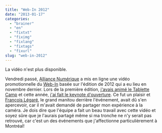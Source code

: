 ```yaml
---
title: "Web-In 2012"
date: "2013-01-17"
categories: 
  - "brainer"
  - "en"
  - "fixtxt"
  - "fiximg"
  - "fixlang"
  - "fixtags"
  - "fixurl"
slug: "web-in-2012"
---
```


La vidéo n'est plus disponible.

Vendredi passé, [Alliance Numérique](https://www.alliancenumerique.com/index.aspx) a mis en ligne une vidéo promotionnelle du [Web-In](https://mtldgtl.com/fr/web-in/) basée sur l'édition de 2012 qui a eu lieu en novembre dernier. Lors de la première édition, [j'avais animé le Tablette Camp](https://fred.dev/un-tablettecamp-a-montreal/ "Un TabletteCamp à Montréal") et cette année, [j'ai fait le keynote d'ouverture](https://fred.dev/mobile-first-au-web-in/ "Mobile First au Web-In"). Ce fut un plaisir et [François Légaré](https://twitter.com/FrLegare), le grand manitou derrière l'événement, avait dû s'en apercevoir, car il m'avait demandé de partager mon expérience à la caméra. Je dois dire que l'équipe a fait un beau travail avec cette vidéo et soyez sûre que je l'aurais partagé même si ma tronche ne n'y serait pas retrouvé, car c'est un des événements que j'affectionne particulièrement à Montréal!
